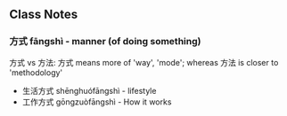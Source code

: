 
## Class Notes

### 方式 fāngshì - manner (of doing something)

方式 vs 方法: 方式 means more of 'way', 'mode'; whereas 方法 is closer to 'methodology'

- 生活方式 shēnghuófāngshì - lifestyle
- 工作方式 gōngzuòfāngshì - How it works